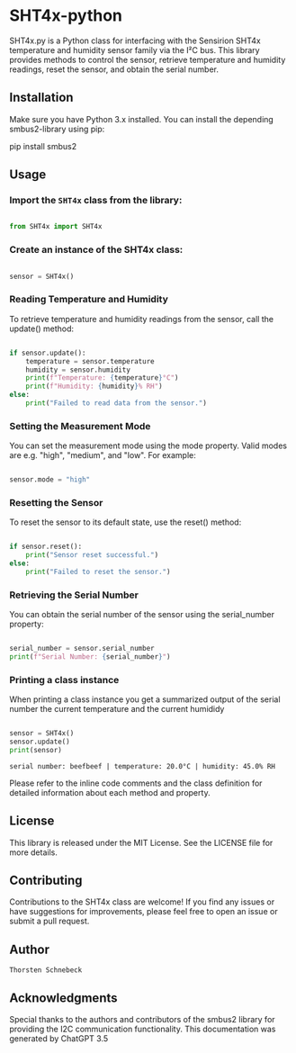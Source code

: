 # SHT4x-python
SHT4x.py is a Python class for interfacing with the Sensirion SHT4x temperature and humidity sensor family via the I²C bus. This library provides methods to control the sensor, retrieve temperature and humidity readings, reset the sensor, and obtain the serial number.

## Installation

Make sure you have Python 3.x installed. You can install the depending smbus2-library using pip:

pip install smbus2

## Usage

### Import the `SHT4x` class from the library:

```python

from SHT4x import SHT4x
```
### Create an instance of the SHT4x class:

```python

sensor = SHT4x()
```
### Reading Temperature and Humidity

To retrieve temperature and humidity readings from the sensor, call the update() method:

```python

if sensor.update():
    temperature = sensor.temperature
    humidity = sensor.humidity
    print(f"Temperature: {temperature}°C")
    print(f"Humidity: {humidity}% RH")
else:
    print("Failed to read data from the sensor.")
```
### Setting the Measurement Mode

You can set the measurement mode using the mode property. Valid modes are e.g. "high", "medium", and "low". For example:

```python

sensor.mode = "high"
```
### Resetting the Sensor

To reset the sensor to its default state, use the reset() method:

```python

if sensor.reset():
    print("Sensor reset successful.")
else:
    print("Failed to reset the sensor.")
```
### Retrieving the Serial Number

You can obtain the serial number of the sensor using the serial_number property:

```python

serial_number = sensor.serial_number
print(f"Serial Number: {serial_number}")
```

### Printing a class instance

When printing a class instance you get a summarized output of the serial number the current temperature and the current humididy

```python

sensor = SHT4x()
sensor.update()
print(sensor)
```

```output
serial number: beefbeef | temperature: 20.0°C | humidity: 45.0% RH
```
Please refer to the inline code comments and the class definition for detailed information about each method and property.

## License

This library is released under the MIT License. See the LICENSE file for more details.

## Contributing

Contributions to the SHT4x class are welcome! If you find any issues or have suggestions for improvements, please feel free to open an issue or submit a pull request.

## Author

    Thorsten Schnebeck

## Acknowledgments

Special thanks to the authors and contributors of the smbus2 library for providing the I2C communication functionality.
This documentation was generated by ChatGPT 3.5
